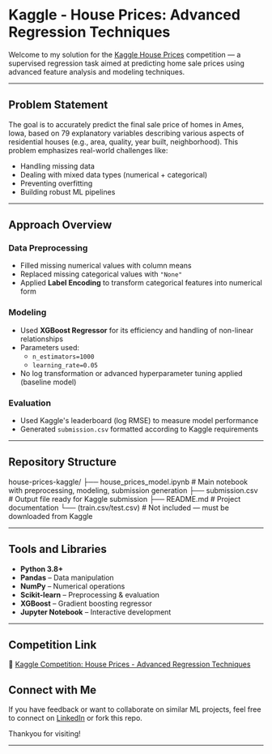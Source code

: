 # Kaggle - House Prices: Advanced Regression Techniques

Welcome to my solution for the [Kaggle House Prices](https://www.kaggle.com/competitions/house-prices-advanced-regression-techniques) competition — a supervised regression task aimed at predicting home sale prices using advanced feature analysis and modeling techniques.

---

## Problem Statement

The goal is to accurately predict the final sale price of homes in Ames, Iowa, based on 79 explanatory variables describing various aspects of residential houses (e.g., area, quality, year built, neighborhood). This problem emphasizes real-world challenges like:
- Handling missing data
- Dealing with mixed data types (numerical + categorical)
- Preventing overfitting
- Building robust ML pipelines

---

## Approach Overview

### Data Preprocessing
- Filled missing numerical values with column means
- Replaced missing categorical values with `"None"`
- Applied **Label Encoding** to transform categorical features into numerical form

### Modeling
- Used **XGBoost Regressor** for its efficiency and handling of non-linear relationships
- Parameters used:
  - `n_estimators=1000`
  - `learning_rate=0.05`
- No log transformation or advanced hyperparameter tuning applied (baseline model)

### Evaluation
- Used Kaggle's leaderboard (log RMSE) to measure model performance
- Generated `submission.csv` formatted according to Kaggle requirements

---

## Repository Structure

house-prices-kaggle/
├── house_prices_model.ipynb # Main notebook with preprocessing, modeling, submission generation
├── submission.csv # Output file ready for Kaggle submission
├── README.md # Project documentation
└── (train.csv/test.csv) # Not included — must be downloaded from Kaggle

---

## Tools and Libraries

- **Python 3.8+**
- **Pandas** – Data manipulation
- **NumPy** – Numerical operations
- **Scikit-learn** – Preprocessing & evaluation
- **XGBoost** – Gradient boosting regressor
- **Jupyter Notebook** – Interactive development

---

## Competition Link

📎 [Kaggle Competition: House Prices - Advanced Regression Techniques](https://www.kaggle.com/competitions/house-prices-advanced-regression-techniques)

## Connect with Me

If you have feedback or want to collaborate on similar ML projects, feel free to connect on [LinkedIn](https://www.linkedin.com/in/sujithkamal-katta-ba6a63338/) or fork this repo.

Thankyou for visiting!

---